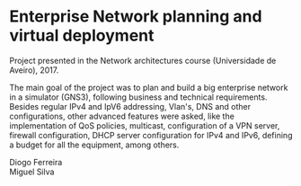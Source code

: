 # Enterprise Network planning and virtual deployment

Project presented in the Network architectures course (Universidade de Aveiro), 2017.

The main goal of the project was to plan and build a big enterprise network in a simulator (GNS3), following business and technical requirements.
Besides regular IPv4 and IpV6 addressing, Vlan's, DNS and other configurations, other advanced features were asked, like
the implementation of QoS policies, multicast, configuration of a VPN server, firewall configuration, DHCP server configuration for IPv4 and IPv6,
defining a budget for all the equipment, among others.

Diogo Ferreira  
Miguel Silva

